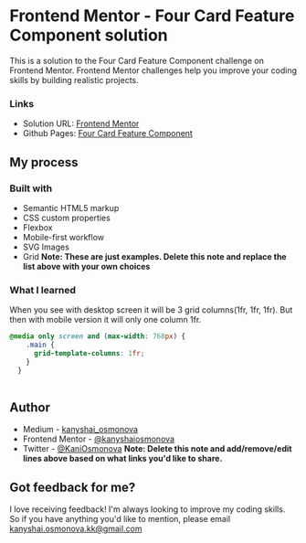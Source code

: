 # Frontend Mentor - Four Card Feature Component solution

This is a solution to the Four Card Feature Component challenge on Frontend Mentor. 
Frontend Mentor challenges help you improve your coding skills by building realistic projects. 

### Links

- Solution URL: [Frontend Mentor](https://www.frontendmentor.io/solutions/3column-preview-card-component-i7WwVTTxN)
- Github Pages: [Four Card Feature Component](https://kanyshaiosmonova.github.io/Frontend-Mentor-Challenges/four-card-feature-section-master/index.html)


## My process

### Built with

- Semantic HTML5 markup
- CSS custom properties
- Flexbox
- Mobile-first workflow
- SVG Images
- Grid
**Note: These are just examples. Delete this note and replace the list above with your own choices**

### What I learned
When you see with desktop screen it will be 3 grid columns(1fr, 1fr, 1fr). But then with mobile version it will only one column 1fr. 
```css
@media only screen and (max-width: 768px) {
    .main {
      grid-template-columns: 1fr;
    }
  }
  
```

## Author

- Medium - [kanyshai_osmonova](https://medium.com/@kanyshai_osmonova)
- Frontend Mentor - [@kanyshaiosmonova](https://www.frontendmentor.io/profile/kanyshaiosmonova)
- Twitter - [@KaniOsmonova](https://twitter.com/Kaniosmonova)
**Note: Delete this note and add/remove/edit lines above based on what links you'd like to share.**

## Got feedback for me?

I love receiving feedback! I'm always looking to improve my coding skills. So if you have anything you'd like to mention, please email kanyshai.osmonova.kk@gmail.com
